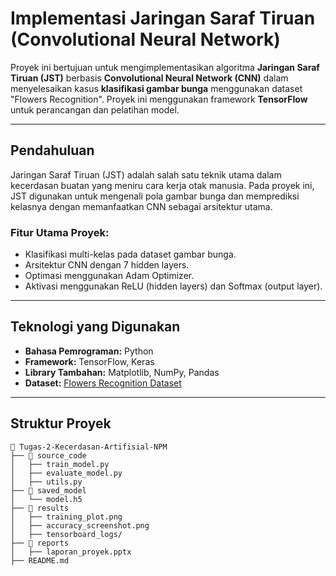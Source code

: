 # Implementasi Jaringan Saraf Tiruan (Convolutional Neural Network)

Proyek ini bertujuan untuk mengimplementasikan algoritma **Jaringan Saraf Tiruan (JST)** berbasis **Convolutional Neural Network (CNN)** dalam menyelesaikan kasus **klasifikasi gambar bunga** menggunakan dataset "Flowers Recognition". Proyek ini menggunakan framework **TensorFlow** untuk perancangan dan pelatihan model.

---

## Pendahuluan

Jaringan Saraf Tiruan (JST) adalah salah satu teknik utama dalam kecerdasan buatan yang meniru cara kerja otak manusia. Pada proyek ini, JST digunakan untuk mengenali pola gambar bunga dan memprediksi kelasnya dengan memanfaatkan CNN sebagai arsitektur utama.

### Fitur Utama Proyek:
- Klasifikasi multi-kelas pada dataset gambar bunga.
- Arsitektur CNN dengan 7 hidden layers.
- Optimasi menggunakan Adam Optimizer.
- Aktivasi menggunakan ReLU (hidden layers) dan Softmax (output layer).

---

##  Teknologi yang Digunakan

- **Bahasa Pemrograman:** Python
- **Framework:** TensorFlow, Keras
- **Library Tambahan:** Matplotlib, NumPy, Pandas
- **Dataset:** [Flowers Recognition Dataset](https://www.kaggle.com/datasets/alxmamaev/flowers-recognition)

---

##  Struktur Proyek

```plaintext
📂 Tugas-2-Kecerdasan-Artifisial-NPM
├── 📁 source_code
│   ├── train_model.py
│   ├── evaluate_model.py
│   ├── utils.py
├── 📁 saved_model
│   └── model.h5
├── 📁 results
│   ├── training_plot.png
│   ├── accuracy_screenshot.png
│   ├── tensorboard_logs/
├── 📁 reports
│   ├── laporan_proyek.pptx
├── README.md
